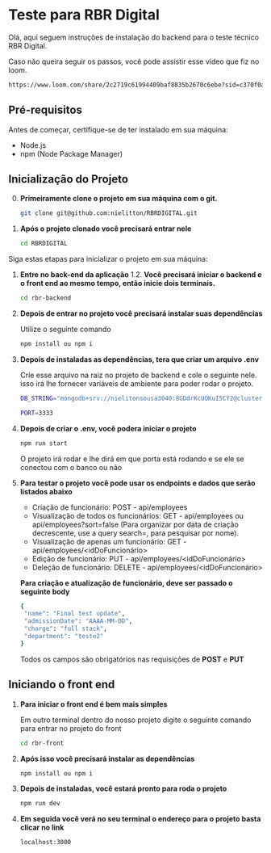 # Teste para RBR Digital

Olá, aqui seguem instruções de instalação do backend para o teste técnico RBR Digital.

Caso não queira seguir os passos, você pode assistir esse vídeo que fiz no loom.

```bash
https://www.loom.com/share/2c2719c61994409baf8835b2670c6ebe?sid=c370f0a0-7a60-46ff-8ad1-2f0ffe0c222f
```

## Pré-requisitos

Antes de começar, certifique-se de ter instalado em sua máquina:

- Node.js
- npm (Node Package Manager)

## Inicialização do Projeto

0. **Primeiramente clone o projeto em sua máquina com o git.**

    ```bash
    git clone git@github.com:nielitton/RBRDIGITAL.git
    ```

1. **Após o projeto clonado você precisará entrar nele**

    ```bash
    cd RBRDIGITAL
    ```

Siga estas etapas para inicializar o projeto em sua máquina:

1. **Entre no back-end da aplicação**
    1.2. **Você precisará iniciar o backend e o front end ao mesmo tempo, então inicie dois terminais.**

    ```bash
    cd rbr-backend
    ```
2. **Depois de entrar no projeto você precisará instalar suas dependências**

    Utilize o seguinte comando

    ```bash
    npm install ou npm i
    ```

3. **Depois de instaladas as dependências, tera que criar um arquivo .env**

    Crie esse arquivo na raiz no projeto de backend e cole o seguinte nele.
    isso irá lhe fornecer variáveis de ambiente para poder rodar o projeto.
    
    ```bash
    DB_STRING="mongodb+srv://nielitonsousa3040:8GDdrKcUOKuI5CY2@cluster0.xyrqk8w.mongodb.net/?retryWrites=true&w=majority&appName=Cluster0"

    PORT=3333
    ```


4. **Depois de criar o .env, você podera iniciar o projeto**

    ```bash
    npm run start
    ```

    O projeto irá rodar e lhe dirá em que porta está rodando e se ele se conectou com o banco ou não


6. **Para testar o projeto você pode usar os endpoints e dados que serão listados abaixo**
   - Criação de funcionário: POST - api/employees
   - Visualização de todos os funcionários: GET - api/employees ou api/employees?sort=false (Para organizar por data de criação decrescente, use a query search=<nome>, para pesquisar por nome).
   - Visualização de apenas um funcionário: GET - api/employees/<idDoFuncionário>
   - Edição de funcionário: PUT - api/employees/<idDoFuncionário>
   - Deleção de funcionário: DELETE - api/employees/<idDoFuncionário>

   **Para criação e atualização de funcionário, deve ser passado o seguinte body**
   ```bash
   {
    "name": "Final test update",
    "admissionDate": "AAAA-MM-DD",
    "charge": "full stack",
    "department": "teste2"
   }
   ```

   Todos os campos são obrigatórios nas requisições de **POST** e **PUT**

## Iniciando o front end

1. **Para iniciar o front end é bem mais simples**

    Em outro terminal dentro do nosso projeto digite o seguinte comando para entrar no projeto do front

    ```bash
    cd rbr-front
    ```

2. **Após isso você precisará instalar as dependências**

    ```bash
    npm install ou npm i
    ```

3. **Depois de instaladas, você estará pronto para roda o projeto**

    ```bash
    npm run dev
    ```

4. **Em seguida você verá no seu terminal o endereço para o projeto basta clicar no link**

    ```bash
    localhost:3000
    ```